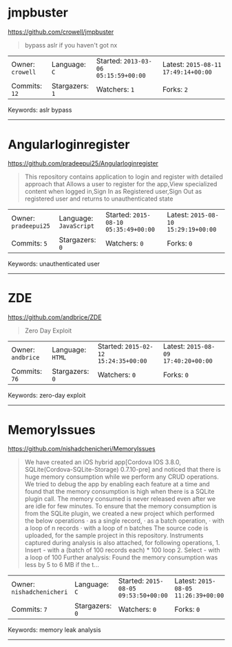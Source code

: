 # jmpbuster

https://github.com/crowell/jmpbuster
<blockquote>
bypass aslr if you haven't got nx
</blockquote>

<table><tr>
<tr><td>Owner: <code>crowell</code></td>
    <td>Language: <code>C</code></td>
    <td>Started: <code>2013-03-06 05:15:59+00:00</code></td>
    <td>Latest: <code>2015-08-11 17:49:14+00:00</code></td></tr>
<tr><td>Commits: <code>12</code></td>
    <td>Stargazers: <code>1</code></td>
    <td>Watchers: <code>1</code></td>
    <td>Forks: <code>2</code></td></tr>
</table>
Keywords: aslr bypass

---

# Angularloginregister

https://github.com/pradeepui25/Angularloginregister
<blockquote>
This repository contains application to login and register with detailed approach that Allows a user to register for the app,View specialized content when logged in,Sign In as Registered user,Sign Out as registered user and returns to unauthenticated state
</blockquote>

<table><tr>
<tr><td>Owner: <code>pradeepui25</code></td>
    <td>Language: <code>JavaScript</code></td>
    <td>Started: <code>2015-08-10 05:35:49+00:00</code></td>
    <td>Latest: <code>2015-08-10 15:29:19+00:00</code></td></tr>
<tr><td>Commits: <code>5</code></td>
    <td>Stargazers: <code>0</code></td>
    <td>Watchers: <code>0</code></td>
    <td>Forks: <code>0</code></td></tr>
</table>
Keywords: unauthenticated user

---

# ZDE

https://github.com/andbrice/ZDE
<blockquote>
Zero Day Exploit
</blockquote>

<table><tr>
<tr><td>Owner: <code>andbrice</code></td>
    <td>Language: <code>HTML</code></td>
    <td>Started: <code>2015-02-12 15:24:35+00:00</code></td>
    <td>Latest: <code>2015-08-09 17:40:20+00:00</code></td></tr>
<tr><td>Commits: <code>76</code></td>
    <td>Stargazers: <code>0</code></td>
    <td>Watchers: <code>0</code></td>
    <td>Forks: <code>0</code></td></tr>
</table>
Keywords: zero-day exploit

---

# MemoryIssues

https://github.com/nishadchenicheri/MemoryIssues
<blockquote>
We have created an iOS hybrid app[Cordova IOS 3.8.0, SQLite(Cordova-SQLite-Storage) 0.7.10-pre] and noticed that there is huge memory consumption while we perform any CRUD operations. We tried to debug the app by enabling each feature at a time and found that the memory consumption is high when there is a SQLite plugin call. The memory consumed is never released even after we are idle for few minutes. To ensure that the memory consumption is from the SQLite plugin, we created a new project which performed the below operations ·         as a single record, ·         as a batch operation, ·         with a loop of n records ·         with a loop of n batches   The source code is uploaded,  for the sample project in this repository. Instruments captured during analysis is also attached, for following operations,       1. Insert - with a (batch of 100 records each) * 100 loop       2. Select - with a loop of 100   Further analysis: Found the memory consumption was less by 5 to 6 MB if the t...
</blockquote>

<table><tr>
<tr><td>Owner: <code>nishadchenicheri</code></td>
    <td>Language: <code>C</code></td>
    <td>Started: <code>2015-08-05 09:53:50+00:00</code></td>
    <td>Latest: <code>2015-08-05 11:26:39+00:00</code></td></tr>
<tr><td>Commits: <code>7</code></td>
    <td>Stargazers: <code>0</code></td>
    <td>Watchers: <code>0</code></td>
    <td>Forks: <code>0</code></td></tr>
</table>
Keywords: memory leak analysis

---

